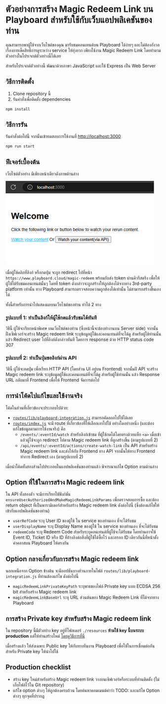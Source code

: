 # ตัวอย่างการสร้าง Magic Redeem Link บน Playboard สำหรับใช้กับเว็บแอปพลิเคชันของท่าน

คุณสามารถพาผู้ใช้จากเว็บไซต์ของคุณ มารับชมคอนเทนต์บน Playboard ได้ง่ายๆ และไม่ต้องกังวลเรื่องการเช็คสิทธิ์การดูระหว่าง service ให้ยุ่งยาก
เพียงใช้งาน Magic Redeem Link โดยทำตามตัวอย่างในโปรเจกต์ตัวอย่างนี้ได้เลย

สำหรับโปรเจกต์ตัวอย่างนี้ พัฒนาด้วยภาษา JavaScript และใช้ Express เป็น Web Server

## วิธีการติดตั้ง

1. Clone repository นี้
2. รันคำสั่งเพื่อติดตั้ง dependencies

```bash
npm install
```

## วิธีการรัน

รันคำสั่งต่อไปนี้ จากนั้นเข้าทดสอบการใช้งานที่ [http://localhost:3000](http://localhost:3000)

```bash
npm run start
```

## ฟีเจอร์เบื้องต้น

เว็บไซต์ตัวอย่าง มีเพียงหน้าเดียวดังภาพด้านล่าง

![หน้าเว็บไซต์ตัวอย่าง](./docs/resources/demo-homepage.png)

เมื่อผู้ใช้คลิกที่ลิงก์ หรือกดปุ่ม จะถูก redirect ไปที่หน้า `https://www.playboard.cloud/magic-redeem` พร้อมกับส่ง token ผ่านคิวรีสตริง
เพื่อให้ผู้ใช้ได้รับชมคอนเทนต์นั้นๆ โดยที่ token ดังกล่าวจะถูกสร้างให้ถูกต้องได้จากทาง 3rd-party platform เท่านั้น
ทาง Playboard สามารถตรวจสอบความถูกต้องได้เท่านั้น ไม่สามารถสร้างขึ้นเองได้

ทั้งนี้สำหรับการนำไปแสดงผลบนเว็บไซต์ของท่าน ทำได้ 2 ทาง

### รูปแบบที่ 1: ทำเป็นลิงก์ให้ผู้ใช้กดแล้วรับชมได้ทันที

วิธีนี้ ผู้ใช้จะเรียกหน้าพิเศษ บนเว็บไซต์ของท่าน (ซึ่งหน้านี้จะต้องทำงานบน Server side) จากนั้นฝั่งเซิฟเวอร์จะสร้าง Magic redeem link
ระบุข้อมูลผู้ใช้และคอนเทนต์ที่จะได้ดู สำหรับผู้ใช้ท่านนั้น แล้ว Redirect user ไปที่ลิงก์ดังกล่าวทันที โดยการ response ด้วย HTTP status code 307

### รูปแบบที่ 2: ทำเป็นปุ่มขอลิงก์ผ่าน API

วิธีนี้ ผู้ใช้จะกดปุ่ม เพื่อเรียก HTTP API (โดยส่วน UI อยู่บน Frontend) จากนั้นฝั API จะสร้าง Magic redeem link ระบุข้อมูลผู้ใช้และคอนเทนต์ที่จะได้ดู
สำหรับผู้ใช้ท่านนั้น แล้ว Response URL กลับมาที่ Frontend เพื่อให้ Frontend จัดการต่อไป

## การนำโค้ดไปแก้ไขและใช้งานจริง

โค้ดในส่วนที่เกี่ยวข้องจะประกอบไปด้วย:

- [`routes/lib/playboard-integration.js`](https://github.com/playboard-cloud/example-magic-redeem-link-express/blob/main/routes/lib/playboard-integration.js) สามารถคัดลอกไปใช้ได้เลย
- [`routes/index.js`](https://github.com/playboard-cloud/example-magic-redeem-link-express/blob/main/routes/index.js) จะมี route ที่เกี่ยวข้องที่ให้เลือกเอาไปใช้ อย่างใดอย่างหนึ่ง (และต้องแก้ไขข้อมูลตามการใช้งานจริง) คือ
    - `/events/:eventId/watch` สำหรับลิงก์เข้าชม ที่ผู้ใช้กดได้โดยตรงด้วยแท็ก `<a>` เมื่อเข้าแล้วผู้ใช้จะถูก redirect ไปตาม Magic redeem link ที่ถูกสร้างขึ้น (ตามรูปแบบที่ 2)
    - `/api/events/:eventId/actions/create-watch-link` เป็น API สำหรับสร้าง Magic redeem link และส่งให้กับ Frontend ทาง API จากนั้นให้ทาง Frontend ทำการ Redirect เอง (ตามรูปแบบที่ 2)

เมื่อนำโค้ดทั้งสองส่วนไปประกอบในแอปพลิเคชันของท่านแล้ว พิจารณาแก้ไข Option ตามด้านล่าง

## Option ที่ใช้ในการสร้าง Magic redeem link

ใน API ทั้งสองตัว จะมีการเรียกใช้ฟังก์ชัน `ensureUserAuthorizedAndMakeMagicRedeemLinkParams` เพื่อตรวจสอบการซื้อ และต้อง return object
ที่เป็นพารามิเตอร์สำหรับสร้าง Magic redeem link ดังต่อไปนี้ (ซึ่งต้องแก้ไขให้เข้ากับแอปพลิเคชันของท่าน)

- `userRefCode` ระบุ User ID ของผู้ใช้ ใน service ของท่านเอง ที่จะได้รับชม
- `userDisplayName` ระบุ Display Name ของผู้ใช้ ใน service ของท่านเอง ที่จะได้รับชม
- `redeemCode` ระบุ Redeem Code สำหรับระบุคอนเทนต์ที่ผู้ใช้จะได้รับชม โดยท่านอาจใช้ Event ID, Ticket ID หรือ ID ที่อ้างอิงต่อสิ่งที่ผู้ใช้ได้ซื้อไว้ และกรอก ID เดียวกันนี้ที่หน้าตั้งค่าคลาสบน Playboard ให้ตรงกัน

## Option กลางเกี่ยวกับการสร้าง Magic redeem link

นอกเหนือจาก Option ข้างต้น จะมีออปชันบางส่วนภายในไฟล์ `routes/lib/playboard-integration.js` ที่ท่านต้องแก้ไข ดังต่อไปนี้

- `magicRedeemLinkPrivateKeyPath` ระบุพาธของไฟล์ Private key แบบ ECDSA 256 bit สำหรับสร้าง Magic redeem link
- `magicRedeemLinkBaseUrl` ระบุ URL ส่วนต้นของ Magic Redeem Link ที่ได้จากทาง Playboard

## การสร้าง Private key สำหรับสร้าง Magic redeem link

ใน repository นี้มีตัวอย่าง key อยู่ที่โฟลเดอร์ `./resources` **ห้ามใช้ key นี้บนระบบ production** แต่ให้ท่านสร้างใหม่
[โดยดูวิธีการที่นี่](https://notes.salrahman.com/generate-es256-es384-es512-private-keys/)

เมื่อสร้างแล้ว ให้ส่งเฉพาะ Public key ให้กับทางทีมงาน Playboard เพื่อใช้ในการเชื่อมต่อกัน สำหรับ Private key ให้นำไปใช้

## Production checklist

- สร้าง key ใหม่สำหรับสร้าง Magic redeem link วางบนเซิฟเวอร์หรือระบบที่ท่านติดตั้ง (ไม่เก็บไฟล์ไว้ใน Git repository)
- แก้ไข option ต่างๆ ให้ถูกต้องครบถ้วน โดยค้นหาคอมเมนต์คำว่า TODO: และแก้ไข Option ต่างๆ ทุกจุดที่ปรากฎ
